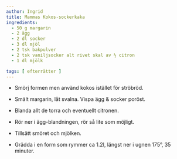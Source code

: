 ```yaml
---
author: Ingrid
title: Mammas Kokos-sockerkaka
ingredients:
  - 50 g margarin
  - 2 ägg
  - 2 dl socker
  - 3 dl mjöl
  - 2 tsk bakpulver
  - 2 tsk vaniljsocker alt rivet skal av ½ citron
  - 1 dl mjölk

tags: [ efterrätter ]
---
```

* Smörj formen men använd kokos istället för ströbröd.
* Smält margarin, låt svalna. Vispa ägg & socker poröst.
* Blanda allt de torra och eventuellt citronen.
* Rör ner i ägg-blandningen, rör så lite som möjligt.
* Tillsätt smöret och mjölken.

* Grädda i en form som rymmer ca 1.2l, längst ner i ugnen 175°, 35 minuter. 
